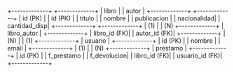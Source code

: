    +-------------+           +-------------+
   |   libro     |           |    autor    |
   +-------------+           +-------------+
   | id (PK)     |           | id (PK)     |
   | titulo      |           | nombre      |
   | publicacion |           | nacionalidad|
   | cantidad_disp|           +-------------+
   +-------------+
        | (1)
        |
        | (N)
   +-------------+
   | libro_autor |
   +-------------+
   | libro_id (FK)|
   | autor_id (FK)|
   +-------------+
        | (N)
        |
        | (1)
   +-------------+
   |  usuario    |
   +-------------+
   | id (PK)     |
   | nombre      |
   | email       |
   +-------------+
        | (1)
        |
        | (N)
   +-------------+
   |  prestamo   |
   +-------------+
   | id (PK)     |
   | f_prestamo  |
   | f_devolucion|
   | libro_id (FK)|
   | usuario_id (FK)|
   +-------------+
